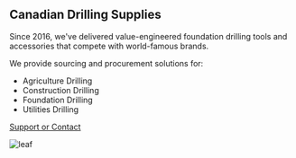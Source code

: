 ## Canadian Drilling Supplies

Since 2016, we've delivered value-engineered foundation drilling tools and accessories that compete with world-famous brands.

We provide sourcing and procurement solutions for:

- Agriculture Drilling
- Construction Drilling
- Foundation Drilling
- Utilities Drilling

[Support or Contact](mailto:info@canadiandrillingsupplies.com)

![leaf](https://cratewearparts.com/wp-content/uploads/2022/05/canadian-maple-leaf-brands.png)
